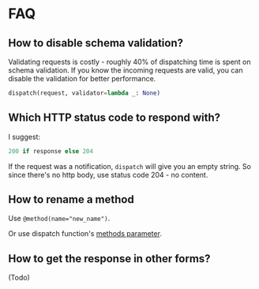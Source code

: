 # FAQ

## How to disable schema validation?

Validating requests is costly - roughly 40% of dispatching time is spent on schema validation.
If you know the incoming requests are valid, you can disable the validation for better
performance.

```python
dispatch(request, validator=lambda _: None)
```

## Which HTTP status code to respond with?

I suggest:

```python
200 if response else 204
```

If the request was a notification, `dispatch` will give you an empty string. So
since there's no http body, use status code 204 - no content.

## How to rename a method

Use `@method(name="new_name")`.

Or use dispatch function's [methods
parameter](https://www.jsonrpcserver.com/en/latest/dispatch.html#methods).

## How to get the response in other forms?

(Todo)
